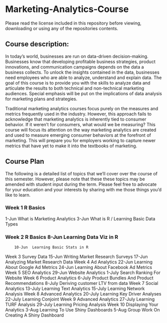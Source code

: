 # Marketing-Analytics-Course

Please read the license included in this repository before viewing, downloading or using any of the repositories contents.

## Course description:  
In today’s world, businesses are run on data-driven decision-making. Businesses know that developing profitable business strategies, product innovations, and communication campaigns depends on the data a business collects. To unlock the insights contained in the data, businesses need employees who are able to analyze, understand and explain data. The goal of this course is to provide you with the skills to analyze data and articulate the results to both technical and non-technical marketing audiences. Special emphasis will be put on the implications of data analysis for marketing plans and strategies.

Traditional marketing analytics courses focus purely on the measures and metrics frequently used in the industry. However, this approach fails to acknowledge that marketing analytics is inherently tied to consumer behavior. If it weren’t for consumers, what would we be measuring? This course will focus its attention on the way marketing analytics are created and used to measure emerging consumer behaviors at the forefront of marketing. This will prepare you for employers working to capture newer metrics that have yet to make it into the textbooks of marketing.

## Course Plan
The following is a detailed list of topics that we’ll cover over the course of this semester. However, please note that these these topics may be amended with student input during the term. Please feel free to advocate for your education and your interests by sharing with me those things you’d like to learn.

### Week 1	R Basics	
  1-Jun	What is Marketing Analytics
  3-Jun	What is R / Learning Basic Data Types
### Week 2	R Basics	8-Jun	Learning Data Viz in R
		10-Jun	Learning Basic Stats in R
Week 3	Survey Data	15-Jun	Writing Market Research Surveys
		17-Jun	Analyzing Market Research Data
Week 4	Ad Analytics	22-Jun	Learning About Google Ad Metrics
		24-Jun	Learning About Facebook Ad Metrics
Week 5	SEO Analytics	29-Jun	Website Analytics 
		1-July	Search Ranking For Website
Week 6	Product Analytics	6-July	Product Bundles And Product Recommendations
		8-July	Deriving customer LTV from data
Week 7	Social Analytics	13-July	Learning Text Analytics
		15-July	Learning Network Analysis
Week 8	Advanced Analytics	20-July	Learning Key Driver Analyses
		22-July	Learning Conjoint
Week 9	Advanced Analytics	27-July	Learning TURF Analysis
		29-July	Learning Pricing Analysis
Week 10	Displaying Your Analytics	3-Aug	Learning To Use Shiny Dashboards
		5-Aug	Group Work On Creating A Shiny Dashboard

